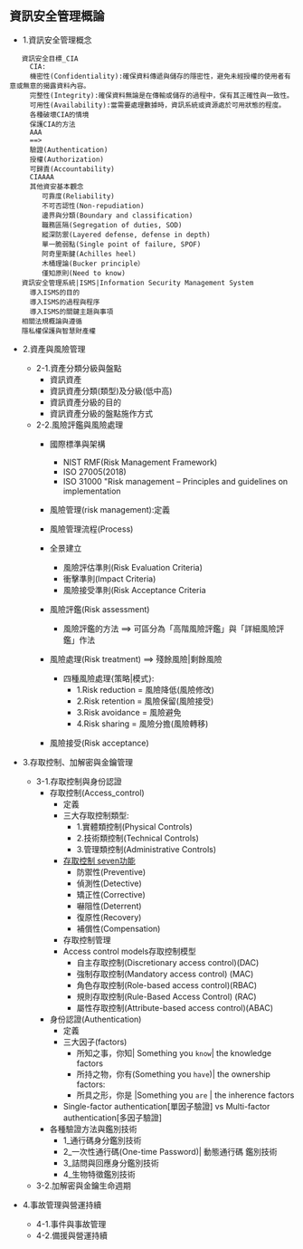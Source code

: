 
## 資訊安全管理概論

- 1.資訊安全管理概念
``` 
   資訊安全目標_CIA   
     CIA: 
     機密性(Confidentiality):確保資料傳遞與儲存的隱密性，避免未經授權的使用者有意或無意的揭露資料內容。
     完整性(Integrity):確保資料無論是在傳輸或儲存的過程中，保有其正確性與一致性。
     可用性(Availability):當需要處理數據時，資訊系統或資源處於可用狀態的程度。
     各種破壞CIA的情境
     保護CIA的方法
     AAA 
     ==> 
     驗證(Authentication) 
     授權(Authorization) 
     可歸責(Accountability)
     CIAAAA
     其他資安基本觀念 
        可靠度(Reliability)
        不可否認性(Non-repudiation)
        邊界與分類(Boundary and classification)
        職務區隔(Segregation of duties, SOD) 
        縱深防禦(Layered defense, defense in depth)
        單一脆弱點(Single point of failure, SPOF)
        阿奇里斯腱(Achilles heel)
        木桶理論(Bucker principle）
        僅知原則(Need to know)
   資訊安全管理系統|ISMS|Information Security Management System
     導入ISMS的目的
     導入ISMS的過程與程序
     導入ISMS的關鍵主題與事項
   相關法規概論與遵循
   隱私權保護與智慧財產權
```
- 2.資產與風險管理
  - 2-1.資產分類分級與盤點
    - 資訊資產
    - 資訊資產分類(類型)及分級(低中高)
    - 資訊資產分級的目的
    - 資訊資產分級的盤點施作方式
  - 2-2.風險評鑑與風險處理
    - 國際標準與架構
      - NIST RMF(Risk Management Framework)
      - ISO 27005(2018)
      - ISO 31000 "Risk management – Principles and guidelines on implementation    
    - 風險管理(risk management):定義
    - 風險管理流程(Process)
    - 全景建立
      - 風險評估準則(Risk Evaluation Criteria)
      - 衝擊準則(Impact Criteria)
      - 風險接受準則(Risk Acceptance Criteria
    - 風險評鑑(Risk assessment)
      - 風險評鑑的方法 ==> 可區分為「高階風險評鑑」與「詳細風險評鑑」作法

    - 風險處理(Risk treatment) ==> 殘餘風險|剩餘風險
      - 四種風險處理{策略|模式}:
        - 1.Risk reduction = 風險降低(風險修改)
        - 2.Risk retention = 風險保留(風險接受)
        - 3.Risk avoidance = 風險避免
        - 4.Risk sharing = 風險分擔(風險轉移) 
    - 風險接受(Risk acceptance)
- 3.存取控制、加解密與金鑰管理
  - 3-1.存取控制與身份認證
    - 存取控制(Access_control)
      - 定義
      - 三大存取控制類型: 
        - 1.實體類控制(Physical Controls) 
        - 2.技術類控制(Technical Controls) 
        - 3.管理類控制(Administrative Controls)
      - [存取控制 seven功能](http://cisspstudy.blogspot.com/2007/05/types-of-access-control.html)
        - 防禦性(Preventive)
        - 偵測性(Detective)
        - 矯正性(Corrective)
        - 嚇阻性(Deterrent)
        - 復原性(Recovery)
        - 補償性(Compensation) 
      - 存取控制管理
      - Access control models存取控制模型
        - 自主存取控制(Discretionary access control)(DAC)
        - 強制存取控制(Mandatory access control) (MAC)
        - 角色存取控制(Role-based access control)(RBAC)
        - 規則存取控制(Rule-Based Access Control) (RAC)
        - 屬性存取控制(Attribute-based access control)(ABAC)
    - 身份認證(Authentication)
      - 定義
      - 三大因子(factors) 
        - 所知之事，你知| Something you `know`| the knowledge factors
        - 所持之物，你有(Something you `have`)| the ownership factors:
        - 所具之形，你是 |Something you `are` | the inherence factors
      - Single-factor authentication[單因子驗證] vs  Multi-factor authentication[多因子驗證]
    - 各種驗證方法與鑑別技術
      - 1_通行碼身分鑑別技術
      - 2_一次性通行碼(One-time Password)| 動態通行碼 鑑別技術 
      - 3_詰問與回應身分鑑別技術
      - 4_生物特徵鑑別技術 
  - 3-2.加解密與金鑰生命週期

- 4.事故管理與營運持續
  - 4-1.事件與事故管理
  - 4-2.備援與營運持續

